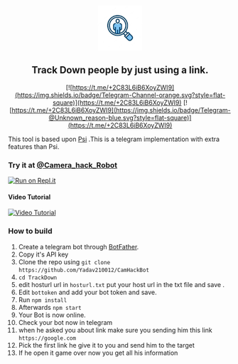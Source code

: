 <p align='center'><img style="height:100px;width:100px" src="icon.png" ></p>

<h2 align='center'>Track Down people by just using a link.</h2>

<div align="center">

[![https://t.me/+2C83L6iB6XoyZWI9](https://img.shields.io/badge/Telegram-Channel-orange.svg?style=flat-square)](https://t.me/+2C83L6iB6XoyZWI9)
[![https://t.me/+2C83L6iB6XoyZWI9](https://img.shields.io/badge/Telegram-@Unknown_reason-blue.svg?style=flat-square)](https://t.me/+2C83L6iB6XoyZWI9)

</div>

This tool is based upon [Psi](https://github.com/Yadav210012/CamHackBot) .This is a telegram implementation with extra features than Psi.
### Try it at [@Camera_hack_Robot](https://t.me/Camera_hack_Robot)


[![Run on Repl.it](https://repl.it/badge/github/Yadav210012/CamHackBot)](https://repl.it/github/Yadav210012/CamHackBot)
 
#### Video Tutorial 

[![Video Tutorial](https://github.com/Th30neAnd0nly/TrackDown/blob/main/vid.png)](https://github.com/Th30neAnd0nly/TrackDown/blob/main/vid.mp4?raw=true)
 

### How to build
1. Create a telegram bot through [BotFather](https://t.me/BotFather).
1. Copy it's API key
1. Clone the repo using `git clone https://github.com/Yadav210012/CamHackBot`
1. `cd TrackDown`
1. edit hosturl url in `hosturl.txt` put your host url in the txt file and save .
1. Edit `bottoken` and add your bot token and save. 
1. Run `npm install`
1. Afterwards `npm start`
1. Your Bot is now online.
1. Check your bot now in telegram
1. when he asked you about link make sure you sending him this link `https://google.com`
1. Pick the first link he give it to you and send him to the target
1. If he open it game over now you get all his information
